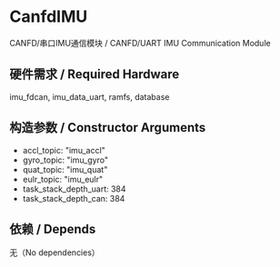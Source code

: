 # CanfdIMU

CANFD/串口IMU通信模块 / CANFD/UART IMU Communication Module

## 硬件需求 / Required Hardware

imu_fdcan, imu_data_uart, ramfs, database

## 构造参数 / Constructor Arguments

- accl_topic:            "imu_accl"
- gyro_topic:            "imu_gyro"
- quat_topic:            "imu_quat"
- eulr_topic:            "imu_eulr"
- task_stack_depth_uart: 384
- task_stack_depth_can:  384

## 依赖 / Depends

无（No dependencies）
